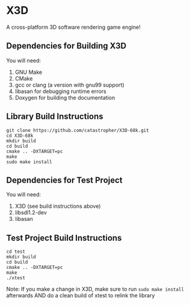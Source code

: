 # X3D
A cross-platform 3D software rendering game engine!

## Dependencies for Building X3D
You will need:
  1. GNU Make
  2. CMake
  3. gcc or clang (a version with gnu99 support)
  4. libasan for debugging runtime errors
  5. Doxygen for building the documentation

## Library Build Instructions
```
git clone https://github.com/catastropher/X3D-68k.git
cd X3D-68k
mkdir build
cd build
cmake .. -DXTARGET=pc
make
sudo make install
```
## Dependencies for Test Project
You will need:
  1. X3D (see build instructions above)
  2. libsdl1.2-dev
  3. libasan

## Test Project Build Instructions
```
cd test
mkdir build
cd build
cmake .. -DXTARGET=pc
make
./xtest
```

Note: If you make a change in X3D, make sure to run `sudo make install` afterwards AND do a clean build of xtest to relink the library
